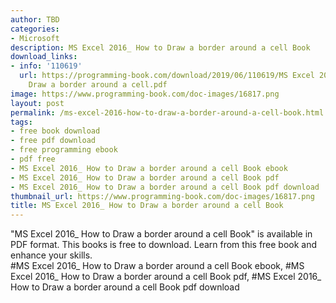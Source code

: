 ```yaml
---
author: TBD
categories:
- Microsoft
description: MS Excel 2016_ How to Draw a border around a cell Book
download_links:
- info: '110619'
  url: https://programming-book.com/download/2019/06/110619/MS Excel 2016_ How to
    Draw a border around a cell.pdf
image: https://www.programming-book.com/doc-images/16817.png
layout: post
permalink: /ms-excel-2016-how-to-draw-a-border-around-a-cell-book.html
tags:
- free book download
- free pdf download
- free programming ebook
- pdf free
- MS Excel 2016_ How to Draw a border around a cell Book ebook
- MS Excel 2016_ How to Draw a border around a cell Book pdf
- MS Excel 2016_ How to Draw a border around a cell Book pdf download
thumbnail_url: https://www.programming-book.com/doc-images/16817.png
title: MS Excel 2016_ How to Draw a border around a cell Book
---
```


 
<div class="item-desc text-justify">
  "MS Excel 2016_ How to Draw a border around a cell Book" is available in PDF format. This books is free to download. Learn from this free book and enhance your skills.
  <br>
  #MS Excel 2016_ How to Draw a border around a cell Book ebook, #MS Excel 2016_ How to Draw a border around a cell Book pdf, #MS Excel 2016_ How to Draw a border around a cell Book pdf download
</div>